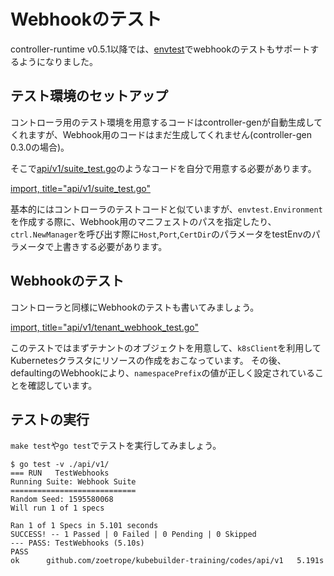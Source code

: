 # Webhookのテスト

controller-runtime v0.5.1以降では、[envtest](https://pkg.go.dev/sigs.k8s.io/controller-runtime/pkg/envtest?tab=doc)でwebhookのテストもサポートするようになりました。

## テスト環境のセットアップ

コントローラ用のテスト環境を用意するコードはcontroller-genが自動生成してくれますが、Webhook用のコードはまだ生成してくれません(controller-gen 0.3.0の場合)。

そこで[api/v1/suite_test.go](https://github.com/zoetrope/kubebuilder-training/blob/master/codes/tenant/api/v1/suite_test.go)のようなコードを自分で用意する必要があります。

[import, title="api/v1/suite_test.go"](../../codes/tenant/api/v1/suite_test.go)

基本的にはコントローラのテストコードと似ていますが、`envtest.Environment`を作成する際に、Webhook用のマニフェストのパスを指定したり、`ctrl.NewManager`を呼び出す際に`Host`,`Port`,`CertDir`のパラメータをtestEnvのパラメータで上書きする必要があります。

## Webhookのテスト

コントローラと同様にWebhookのテストも書いてみましょう。

[import, title="api/v1/tenant_webhook_test.go"](../../codes/tenant/api/v1/tenant_webhook_test.go)

このテストではまずテナントのオブジェクトを用意して、`k8sClient`を利用してKubernetesクラスタにリソースの作成をおこなっています。
その後、defaultingのWebhookにより、`namespacePrefix`の値が正しく設定されていることを確認しています。

## テストの実行

`make test`や`go test`でテストを実行してみましょう。

```
$ go test -v ./api/v1/
=== RUN   TestWebhooks
Running Suite: Webhook Suite
============================
Random Seed: 1595580068
Will run 1 of 1 specs

Ran 1 of 1 Specs in 5.101 seconds
SUCCESS! -- 1 Passed | 0 Failed | 0 Pending | 0 Skipped
--- PASS: TestWebhooks (5.10s)
PASS
ok      github.com/zoetrope/kubebuilder-training/codes/api/v1   5.191s
```
